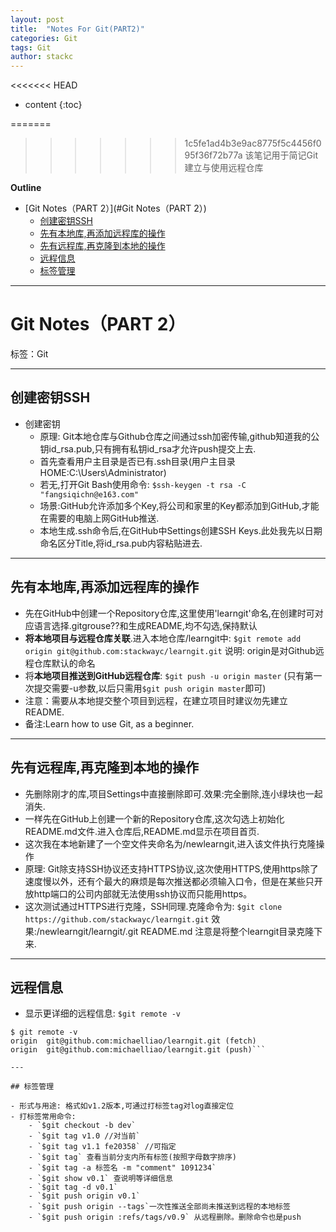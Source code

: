 ```yaml
---
layout: post
title:  "Notes For Git(PART2)"
categories: Git
tags: Git
author: stackc
---
```


<<<<<<< HEAD
* content
{:toc}

=======
>>>>>>> 1c5fe1ad4b3e9ac8775f5c4456f095f36f72b77a
>该笔记用于简记Git建立与使用远程仓库




**Outline**

- [Git Notes（PART 2）](#Git Notes（PART 2）)
	- [创建密钥SSH](#创建密钥SSH)
	- [先有本地库,再添加远程库的操作](#先有本地库,再添加远程库的操作)
	- [先有远程库,再克隆到本地的操作](#先有远程库,再克隆到本地的操作)
	- [远程信息](#远程信息)
	- [标签管理](#标签管理)



---

# Git Notes（PART 2）

标签：Git

---

## 创建密钥SSH

- 创建密钥
	- 原理: Git本地仓库与Github仓库之间通过ssh加密传输,github知道我的公钥id_rsa.pub,只有拥有私钥id_rsa才允许push提交上去.
	- 首先查看用户主目录是否已有.ssh目录(用户主目录HOME:C:\Users\Administrator)
	- 若无,打开Git Bash使用命令: `$ssh-keygen -t rsa -C "fangsiqichn@e163.com"`
	- 场景:GitHub允许添加多个Key,将公司和家里的Key都添加到GitHub,才能在需要的电脑上网GitHub推送.
	- 本地生成.ssh命令后,在GitHub中Settings创建SSH Keys.此处我先以日期命名区分Title,将id_rsa.pub内容粘贴进去.

---

## 先有本地库,再添加远程库的操作

- 先在GitHub中创建一个Repository仓库,这里使用'learngit'命名,在创建时可对应语言选择.gitgrouse??和生成README,均不勾选,保持默认
- **将本地项目与远程仓库关联**.进入本地仓库/learngit中:
 `$git remote add origin git@github.com:stackwayc/learngit.git`
说明: origin是对Github远程仓库默认的命名
- 将**本地项目推送到GitHub远程仓库**: `$git push -u origin master`
(只有第一次提交需要-u参数,以后只需用`$git push origin master`即可)
- 注意：需要从本地提交整个项目到远程，在建立项目时建议勿先建立README.
- 备注:Learn how to use Git, as a beginner. 

---

## 先有远程库,再克隆到本地的操作

- 先删除刚才的库,项目Settings中直接删除即可.效果:完全删除,连小绿块也一起消失.
- 一样先在GitHub上创建一个新的Repository仓库,这次勾选上初始化README.md文件.进入仓库后,README.md显示在项目首页.
- 这次我在本地新建了一个空文件夹命名为/newlearngit,进入该文件执行克隆操作
- 原理: Git除支持SSH协议还支持HTTPS协议,这次使用HTTPS,使用https除了速度慢以外，还有个最大的麻烦是每次推送都必须输入口令，但是在某些只开放http端口的公司内部就无法使用ssh协议而只能用https。
- 这次测试通过HTTPS进行克隆，SSH同理.克隆命令为:
`$git clone https://github.com/stackwayc/learngit.git`
效果:/newlearngit/learngit/.git README.md 注意是将整个learngit目录克隆下来.

---

## 远程信息

- 显示更详细的远程信息: `$git remote -v`

```
$ git remote -v
origin  git@github.com:michaelliao/learngit.git (fetch)
origin  git@github.com:michaelliao/learngit.git (push)```

---

## 标签管理

- 形式与用途: 格式如v1.2版本,可通过打标签tag对log直接定位
- 打标签常用命令: 
	- `$git checkout -b dev`
	- `$git tag v1.0 //对当前`
	- `$git tag v1.1 fe20358` //可指定
	- `$git tag` 查看当前分支内所有标签(按照字母数字排序)
	- `$git tag -a 标签名 -m "comment" 1091234`
	- `$git show v0.1` 查说明等详细信息
 	- `$git tag -d v0.1`
	- `$git push origin v0.1`
	- `$git push origin --tags`一次性推送全部尚未推送到远程的本地标签
	- `$git push origin :refs/tags/v0.9` 从远程删除。删除命令也是push
